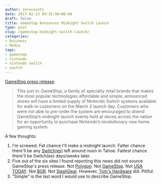 ```yaml
---
author: zerocounts
date: 2017-02-23 04:35:56+00:00
draft: false
title: GameStop Announces Midnight Switch Launch
type: post
slug: /gamestop-midnight-switch-launch/
categories:
- Business
- Media
tags:
- gamestop
- nintendo
- nintendo switch
- switch
---
```


[GameStop press release](http://investor.gamestop.com/phoenix.zhtml?c=130125&p=irol-newsArticle&ID=2248270):

> This just in: GameStop, a family of specialty retail brands that makes the most popular technologies affordable and simple, announced stores will have a limited supply of Nintendo Switch systems available for walk-in customers on the March 3 launch day. Customers who were not able to pre-order the system are encouraged to attend GameStop’s midnight launch events held at stores across the nation for an opportunity to purchase Nintendo’s revolutionary new home gaming system.

A few thoughts:

1. I'm screwed. Fat chance I'll make a midnight launch. Fatter chance there'll be any [Switch(es)](https://twitter.com/_kylestarr/status/833019191112273920) left around noon in Tahoe. Fattest chance there'll be Switch(es) days/weeks later.
2. Five out of the six sites I found reporting this news did not source GameStop's press release. Not [Polygon](http://www.polygon.com/2017/2/22/14697882/nintendo-switch-launch-gamestop). Not [GameStop](http://www.gamespot.com/articles/limited-supply-of-nintendo-switch-units-will-be-av/1100-6448105/). Not [USA TODAY](http://www.usatoday.com/story/tech/talkingtech/2017/02/22/gamestop-limited-supply-nintendo-switch-consoles-stores/98247398/). Not [BGR](http://bgr.com/2017/02/22/nintendo-switch-gamestop-midnight-launch/). Not [SlashGear](https://www.slashgear.com/gamestop-will-sell-you-a-nintendo-switch-on-launch-day-if-youre-lucky-22475747/). However, [Tom's Hardware](http://www.tomshardware.com/news/gamestop-sell-nintendo-switch-launch,33707.html) did. Pitiful.
3. "Simple" is the last word I would use to describe GameStop.
